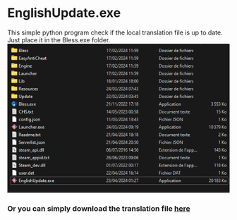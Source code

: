 # EnglishUpdate.exe
This simple python program check if the local translation file is up to date. 
Just place it in the Bless.exe folder.
![](https://raw.githubusercontent.com/N7Gh0sTT/xbless-translation/main/img/folder.png) 


### Or you can simply download the translation file [here](https://github.com/downloads/N7Gh0sTT/xbless-translation/pakchunk0-WindowsNoEditor_003_P.pak)